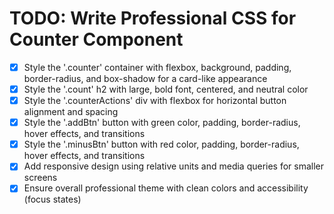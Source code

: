 # TODO: Write Professional CSS for Counter Component

- [x] Style the '.counter' container with flexbox, background, padding, border-radius, and box-shadow for a card-like appearance
- [x] Style the '.count' h2 with large, bold font, centered, and neutral color
- [x] Style the '.counterActions' div with flexbox for horizontal button alignment and spacing
- [x] Style the '.addBtn' button with green color, padding, border-radius, hover effects, and transitions
- [x] Style the '.minusBtn' button with red color, padding, border-radius, hover effects, and transitions
- [x] Add responsive design using relative units and media queries for smaller screens
- [x] Ensure overall professional theme with clean colors and accessibility (focus states)
